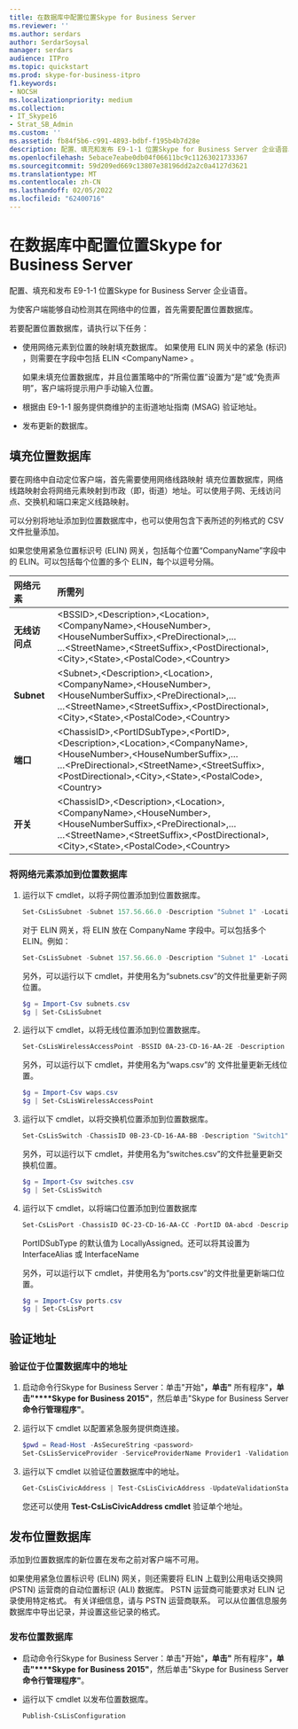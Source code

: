 ```yaml
---
title: 在数据库中配置位置Skype for Business Server
ms.reviewer: ''
ms.author: serdars
author: SerdarSoysal
manager: serdars
audience: ITPro
ms.topic: quickstart
ms.prod: skype-for-business-itpro
f1.keywords:
- NOCSH
ms.localizationpriority: medium
ms.collection:
- IT_Skype16
- Strat_SB_Admin
ms.custom: ''
ms.assetid: fb84f5b6-c991-4893-bdbf-f195b4b7d28e
description: 配置、填充和发布 E9-1-1 位置Skype for Business Server 企业语音。
ms.openlocfilehash: 5ebace7eabe0db04f06611bc9c11263021733367
ms.sourcegitcommit: 59d209ed669c13807e38196dd2a2c0a4127d3621
ms.translationtype: MT
ms.contentlocale: zh-CN
ms.lasthandoff: 02/05/2022
ms.locfileid: "62400716"
---
```

# <a name="configure-the-location-database-in-skype-for-business-server"></a>在数据库中配置位置Skype for Business Server
 
配置、填充和发布 E9-1-1 位置Skype for Business Server 企业语音。 
  
为使客户端能够自动检测其在网络中的位置，首先需要配置位置数据库。 
  
若要配置位置数据库，请执行以下任务：
  
- 使用网络元素到位置的映射填充数据库。 如果使用 ELIN 网关中的紧急 (标识) ，则需要在字段中包括 ELIN \<CompanyName\> 。
    
    如果未填充位置数据库，并且位置策略中的“所需位置”设置为“是”或“免责声明”，客户端将提示用户手动输入位置。
    
- 根据由 E9-1-1 服务提供商维护的主街道地址指南 (MSAG) 验证地址。
    
- 发布更新的数据库。
    
## <a name="populate-the-location-database"></a>填充位置数据库

要在网络中自动定位客户端，首先需要使用网络线路映射 填充位置数据库，网络线路映射会将网络元素映射到市政（即，街道）地址。可以使用子网、无线访问点、交换机和端口来定义线路映射。
  
可以分别将地址添加到位置数据库中，也可以使用包含下表所述的列格式的 CSV 文件批量添加。
  
如果您使用紧急位置标识号 (ELIN) 网关，包括每个位置“CompanyName”字段中的 ELIN。可以包括每个位置的多个 ELIN，每个以逗号分隔。
  
|**网络元素**|**所需列**|
|:-----|:-----|
|**无线访问点** <br/> |\<BSSID\>,\<Description\>,\<Location\>,\<CompanyName\>,\<HouseNumber\>,\<HouseNumberSuffix\>,\<PreDirectional\>,…  <br/> …\<StreetName\>,\<StreetSuffix\>,\<PostDirectional\>,\<City\>,\<State\>,\<PostalCode\>,\<Country\>  <br/> |
|**Subnet** <br/> |\<Subnet\>,\<Description\>,\<Location\>,\<CompanyName\>,\<HouseNumber\>,\<HouseNumberSuffix\>,\<PreDirectional\>,…  <br/> …\<StreetName\>,\<StreetSuffix\>,\<PostDirectional\>,\<City\>,\<State\>,\<PostalCode\>,\<Country\>  <br/> |
|**端口** <br/> |\<ChassisID\>,\<PortIDSubType\>,\<PortID\>,\<Description\>,\<Location\>,\<CompanyName\>,\<HouseNumber\>,\<HouseNumberSuffix\>,…  <br/> …\<PreDirectional\>,\<StreetName\>,\<StreetSuffix\>,\<PostDirectional\>,\<City\>,\<State\>,\<PostalCode\>,\<Country\>  <br/> |
|**开关** <br/> |\<ChassisID\>,\<Description\>,\<Location\>,\<CompanyName\>,\<HouseNumber\>,\<HouseNumberSuffix\>,\<PreDirectional\>,…  <br/> …\<StreetName\>,\<StreetSuffix\>,\<PostDirectional\>,\<City\>,\<State\>,\<PostalCode\>,\<Country\>  <br/> |
   
### <a name="to-add-network-elements-to-the-location-database"></a>将网络元素添加到位置数据库

1. 运行以下 cmdlet，以将子网位置添加到位置数据库。
    
   ```powershell
   Set-CsLisSubnet -Subnet 157.56.66.0 -Description "Subnet 1" -Location Location1 -CompanyName "Litware" -HouseNumber 1234 -HouseNumberSuffix "" -PreDirectional "" -StreetName 163rd -StreetSuffix Ave -PostDirectional NE -City Redmond -State WA -PostalCode 99123 -Country US
   ```

    对于 ELIN 网关，将 ELIN 放在 CompanyName 字段中。可以包括多个 ELIN。例如：
    
   ```powershell
   Set-CsLisSubnet -Subnet 157.56.66.0 -Description "Subnet 1" -Location Location1 -CompanyName 425-555-0100; 425-555-0200; 425-555-0300 -HouseNumber 1234 -HouseNumberSuffix "" -PreDirectional "" -StreetName 163rd -StreetSuffix Ave -PostDirectional NE -City Redmond -State WA -PostalCode 99123 -Country US
   ```

    另外，可以运行以下 cmdlet，并使用名为“subnets.csv”的文件批量更新子网位置。
    
   ```powershell
   $g = Import-Csv subnets.csv
   $g | Set-CsLisSubnet
   ```

2. 运行以下 cmdlet，以将无线位置添加到位置数据库。
    
   ```powershell
   Set-CsLisWirelessAccessPoint -BSSID 0A-23-CD-16-AA-2E -Description "Wireless1" -Location Location2 -CompanyName "Litware" -HouseNumber 2345 -HouseNumberSuffix "" -PreDirectional "" -StreetName 163rd -StreetSuffix Ave -PostDirectional NE -City Bellevue -State WA -PostalCode 99234 -Country US
   ```

   另外，可以运行以下 cmdlet，并使用名为“waps.csv”的 文件批量更新无线位置。
    
   ```powershell
   $g = Import-Csv waps.csv
   $g | Set-CsLisWirelessAccessPoint
   ```

3. 运行以下 cmdlet，以将交换机位置添加到位置数据库。
    
   ```powershell
   Set-CsLisSwitch -ChassisID 0B-23-CD-16-AA-BB -Description "Switch1" -Location Location1 -CompanyName "Litware" -HouseNumber 1234 -HouseNumberSuffix "" -PreDirectional "" -StreetName 163rd -StreetSuffix Ave -PostDirectional NE -City Redmond -State WA -PostalCode 99123 -Country US
   ```

   另外，可以运行以下 cmdlet，并使用名为“switches.csv”的文件批量更新交换机位置。
    
   ```powershell
   $g = Import-Csv switches.csv
   $g | Set-CsLisSwitch
   ```

4. 运行以下 cmdlet，以将端口位置添加到位置数据库
    
   ```powershell
   Set-CsLisPort -ChassisID 0C-23-CD-16-AA-CC -PortID 0A-abcd -Description "Port1" -Location Location2 -CompanyName "Litware" -HouseNumber 2345 -HouseNumberSuffix "" -PreDirectional "" -StreetName 163rd -StreetSuffix Ave -PostDirectional NE -City Bellevue -State WA -PostalCode 99234 -Country US
   ```

   PortIDSubType 的默认值为 LocallyAssigned。还可以将其设置为 InterfaceAlias 或 InterfaceName
    
   另外，可以运行以下 cmdlet，并使用名为“ports.csv”的文件批量更新端口位置。
    
   ```powershell
   $g = Import-Csv ports.csv
   $g | Set-CsLisPort
   ```

## <a name="validate-addresses"></a>验证地址

### <a name="to-validate-addresses-located-in-the-location-database"></a>验证位于位置数据库中的地址

1.  启动命令行Skype for Business Server：单击"开始"**，单击"** 所有程序"**，单击"****Skype for Business 2015"**，然后单击"Skype for Business Server **命令行管理程序"**。
    
2. 运行以下 cmdlet 以配置紧急服务提供商连接。
    
   ```powershell
   $pwd = Read-Host -AsSecureString <password>
   Set-CsLisServiceProvider -ServiceProviderName Provider1 -ValidationServiceUrl <URL provided by provider> -CertFileName <location of certificate provided by provider> -Password $pwd
   ```

3. 运行以下 cmdlet 以验证位置数据库中的地址。
    
   ```powershell
   Get-CsLisCivicAddress | Test-CsLisCivicAddress -UpdateValidationStatus
   ```

   您还可以使用 **Test-CsLisCivicAddress cmdlet** 验证单个地址。
    
## <a name="publish-the-location-database"></a>发布位置数据库

添加到位置数据库的新位置在发布之前对客户端不可用。
  
如果使用紧急位置标识号 (ELIN) 网关，则还需要将 ELIN 上载到公用电话交换网 (PSTN) 运营商的自动位置标识 (ALI) 数据库。 PSTN 运营商可能要求对 ELIN 记录使用特定格式。 有关详细信息，请与 PSTN 运营商联系。 可以从位置信息服务数据库中导出记录，并设置这些记录的格式。
  
### <a name="to-publish-the-location-database"></a>发布位置数据库

-  启动命令行Skype for Business Server：单击"开始"**，单击"** 所有程序"**，单击"****Skype for Business 2015"**，然后单击"Skype for Business Server **命令行管理程序"**。
    
- 运行以下 cmdlet 以发布位置数据库。
    
  ```powershell
  Publish-CsLisConfiguration
  ```


